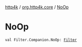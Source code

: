 [http4k](../index.md) / [org.http4k.core](index.md) / [NoOp](./-no-op.md)

# NoOp

`val Filter.Companion.NoOp: `[`Filter`](-filter.md)